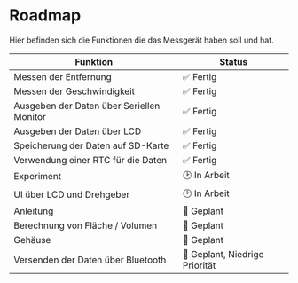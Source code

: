 # Roadmap
Hier befinden sich die Funktionen die das Messgerät haben soll und hat.

| Funktion			| Status		|
| ----------------- | ------------- |
| Messen der Entfernung 					| ✅ Fertig 							|
| Messen der Geschwindigkeit 				| ✅ Fertig 							|
| Ausgeben der Daten über Seriellen Monitor | ✅ Fertig 							|
| Ausgeben der Daten über LCD 				| ✅ Fertig 							|
| Speicherung der Daten auf SD-Karte 		| ✅ Fertig 							|
| Verwendung einer RTC für die Daten 		| ✅ Fertig 							|
| Experiment 								| 🕑 In Arbeit						 |
| UI über LCD und Drehgeber 				| 🕑 In Arbeit						 |
| Anleitung                      			| 📅 Geplant 						 |
| Berechnung von Fläche / Volumen 			| 📅 Geplant 						 |
| Gehäuse									| 📅 Geplant 						 |
| Versenden der Daten über Bluetooth 		| 📅 Geplant, Niedrige Priorität 	 |

